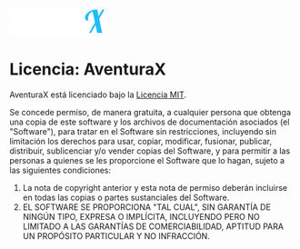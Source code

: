 ![AventuraX](/imgs/AventuraX%20-%20Logo.png)

# Licencia: AventuraX

AventuraX está licenciado bajo la [Licencia MIT](https://opensource.org/licenses/MIT).

Se concede permiso, de manera gratuita, a cualquier persona que obtenga una copia de este software y los archivos de documentación asociados (el "Software"), para tratar en el Software sin restricciones, incluyendo sin limitación los derechos para usar, copiar, modificar, fusionar, publicar, distribuir, sublicenciar y/o vender copias del Software, y para permitir a las personas a quienes se les proporcione el Software que lo hagan, sujeto a las siguientes condiciones:

1. La nota de copyright anterior y esta nota de permiso deberán incluirse en todas las copias o partes sustanciales del Software.
2. EL SOFTWARE SE PROPORCIONA "TAL CUAL", SIN GARANTÍA DE NINGÚN TIPO, EXPRESA O IMPLÍCITA, INCLUYENDO PERO NO LIMITADO A LAS GARANTÍAS DE COMERCIABILIDAD, APTITUD PARA UN PROPÓSITO PARTICULAR Y NO INFRACCIÓN.

